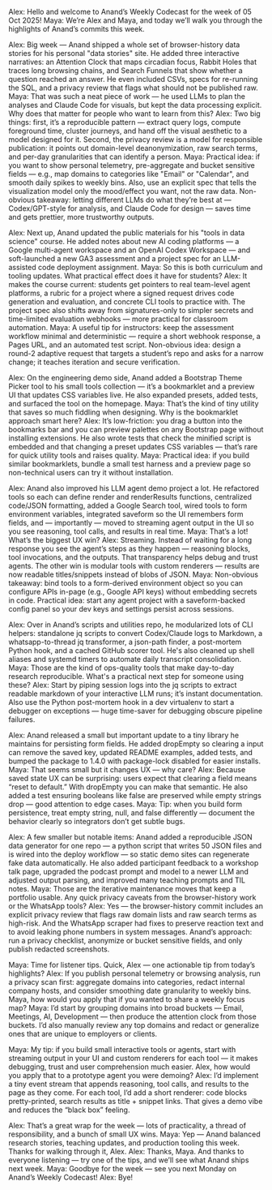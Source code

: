 Alex: Hello and welcome to Anand’s Weekly Codecast for the week of 05 Oct 2025!
Maya: We’re Alex and Maya, and today we’ll walk you through the highlights of Anand’s commits this week.

Alex: Big week — Anand shipped a whole set of browser-history data stories for his personal "data stories" site. He added three interactive narratives: an Attention Clock that maps circadian focus, Rabbit Holes that traces long browsing chains, and Search Funnels that show whether a question reached an answer. He even included CSVs, specs for re-running the SQL, and a privacy review that flags what should not be published raw.
Maya: That was such a neat piece of work — he used LLMs to plan the analyses and Claude Code for visuals, but kept the data processing explicit. Why does that matter for people who want to learn from this?
Alex: Two big things: first, it’s a reproducible pattern — extract query logs, compute foreground time, cluster journeys, and hand off the visual aesthetic to a model designed for it. Second, the privacy review is a model for responsible publication: it points out domain-level deanonymization, raw search terms, and per-day granularities that can identify a person.
Maya: Practical idea: if you want to show personal telemetry, pre-aggregate and bucket sensitive fields — e.g., map domains to categories like "Email" or "Calendar", and smooth daily spikes to weekly bins. Also, use an explicit spec that tells the visualization model only the mood/effect you want, not the raw data. Non-obvious takeaway: letting different LLMs do what they’re best at — Codex/GPT-style for analysis, and Claude Code for design — saves time and gets prettier, more trustworthy outputs.

Alex: Next up, Anand updated the public materials for his "tools in data science" course. He added notes about new AI coding platforms — a Google multi-agent workspace and an OpenAI Codex Workspace — and soft-launched a new GA3 assessment and a project spec for an LLM-assisted code deployment assignment.
Maya: So this is both curriculum and tooling updates. What practical effect does it have for students?
Alex: It makes the course current: students get pointers to real team-level agent platforms, a rubric for a project where a signed request drives code generation and evaluation, and concrete CLI tools to practice with. The project spec also shifts away from signatures-only to simpler secrets and time-limited evaluation webhooks — more practical for classroom automation.
Maya: A useful tip for instructors: keep the assessment workflow minimal and deterministic — require a short webhook response, a Pages URL, and an automated test script. Non-obvious idea: design a round-2 adaptive request that targets a student’s repo and asks for a narrow change; it teaches iteration and secure verification.

Alex: On the engineering demo side, Anand added a Bootstrap Theme Picker tool to his small tools collection — it’s a bookmarklet and a preview UI that updates CSS variables live. He also expanded presets, added tests, and surfaced the tool on the homepage.
Maya: That’s the kind of tiny utility that saves so much fiddling when designing. Why is the bookmarklet approach smart here?
Alex: It’s low-friction: you drag a button into the bookmarks bar and you can preview palettes on any Bootstrap page without installing extensions. He also wrote tests that check the minified script is embedded and that changing a preset updates CSS variables — that’s rare for quick utility tools and raises quality.
Maya: Practical idea: if you build similar bookmarklets, bundle a small test harness and a preview page so non-technical users can try it without installation.

Alex: Anand also improved his LLM agent demo project a lot. He refactored tools so each can define render and renderResults functions, centralized code/JSON formatting, added a Google Search tool, wired tools to form environment variables, integrated saveform so the UI remembers form fields, and — importantly — moved to streaming agent output in the UI so you see reasoning, tool calls, and results in real time.
Maya: That’s a lot! What’s the biggest UX win?
Alex: Streaming. Instead of waiting for a long response you see the agent’s steps as they happen — reasoning blocks, tool invocations, and the outputs. That transparency helps debug and trust agents. The other win is modular tools with custom renderers — results are now readable titles/snippets instead of blobs of JSON.
Maya: Non-obvious takeaway: bind tools to a form-derived environment object so you can configure APIs in-page (e.g., Google API keys) without embedding secrets in code. Practical idea: start any agent project with a saveform-backed config panel so your dev keys and settings persist across sessions.

Alex: Over in Anand’s scripts and utilities repo, he modularized lots of CLI helpers: standalone jq scripts to convert Codex/Claude logs to Markdown, a whatsapp-to-thread jq transformer, a json-path finder, a post-mortem Python hook, and a cached GitHub scorer tool. He's also cleaned up shell aliases and systemd timers to automate daily transcript consolidation.
Maya: Those are the kind of ops-quality tools that make day-to-day research reproducible. What's a practical next step for someone using these?
Alex: Start by piping session logs into the jq scripts to extract readable markdown of your interactive LLM runs; it’s instant documentation. Also use the Python post-mortem hook in a dev virtualenv to start a debugger on exceptions — huge time-saver for debugging obscure pipeline failures.

Alex: Anand released a small but important update to a tiny library he maintains for persisting form fields. He added dropEmpty so clearing a input can remove the saved key, updated README examples, added tests, and bumped the package to 1.4.0 with package-lock disabled for easier installs.
Maya: That seems small but it changes UX — why care?
Alex: Because saved state UX can be surprising: users expect that clearing a field means “reset to default.” With dropEmpty you can make that semantic. He also added a test ensuring booleans like false are preserved while empty strings drop — good attention to edge cases.
Maya: Tip: when you build form persistence, treat empty string, null, and false differently — document the behavior clearly so integrators don’t get subtle bugs.

Alex: A few smaller but notable items: Anand added a reproducible JSON data generator for one repo — a python script that writes 50 JSON files and is wired into the deploy workflow — so static demo sites can regenerate fake data automatically. He also added participant feedback to a workshop talk page, upgraded the podcast prompt and model to a newer LLM and adjusted output parsing, and improved many teaching prompts and TIL notes.
Maya: Those are the iterative maintenance moves that keep a portfolio usable. Any quick privacy caveats from the browser-history work or the WhatsApp tools?
Alex: Yes — the browser-history commit includes an explicit privacy review that flags raw domain lists and raw search terms as high-risk. And the WhatsApp scraper had fixes to preserve reaction text and to avoid leaking phone numbers in system messages. Anand’s approach: run a privacy checklist, anonymize or bucket sensitive fields, and only publish redacted screenshots.

Maya: Time for listener tips. Quick, Alex — one actionable tip from today’s highlights?
Alex: If you publish personal telemetry or browsing analysis, run a privacy scan first: aggregate domains into categories, redact internal company hosts, and consider smoothing date granularity to weekly bins. Maya, how would you apply that if you wanted to share a weekly focus map?
Maya: I’d start by grouping domains into broad buckets — Email, Meetings, AI, Development — then produce the attention clock from those buckets. I’d also manually review any top domains and redact or generalize ones that are unique to employers or clients.

Maya: My tip: if you build small interactive tools or agents, start with streaming output in your UI and custom renderers for each tool — it makes debugging, trust and user comprehension much easier. Alex, how would you apply that to a prototype agent you were demoing?
Alex: I’d implement a tiny event stream that appends reasoning, tool calls, and results to the page as they come. For each tool, I’d add a short renderer: code blocks pretty-printed, search results as title + snippet links. That gives a demo vibe and reduces the “black box” feeling.

Alex: That’s a great wrap for the week — lots of practicality, a thread of responsibility, and a bunch of small UX wins.
Maya: Yep — Anand balanced research stories, teaching updates, and production tooling this week. Thanks for walking through it, Alex.
Alex: Thanks, Maya. And thanks to everyone listening — try one of the tips, and we’ll see what Anand ships next week.
Maya: Goodbye for the week — see you next Monday on Anand’s Weekly Codecast!
Alex: Bye!